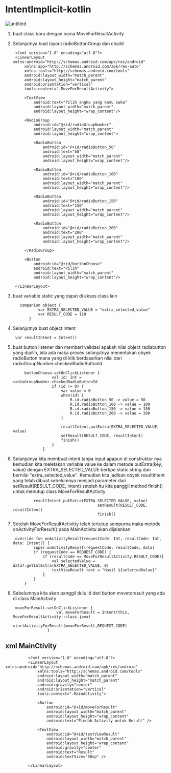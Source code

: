 # IntentImplicit-kotlin

![untitled](https://user-images.githubusercontent.com/43386555/84180131-372f4700-aab1-11ea-8212-de2bea12c8b0.gif)

1. buat class baru dengan nama MoveForResultActivity
2. Selanjutnya buat layout radioButtonGroup dan chaild


        <?xml version="1.0" encoding="utf-8"?>
        <LinearLayout xmlns:android="http://schemas.android.com/apk/res/android"
            xmlns:app="http://schemas.android.com/apk/res-auto"
            xmlns:tools="http://schemas.android.com/tools"
            android:layout_width="match_parent"
            android:layout_height="match_parent"
            android:orientation="vertical"
            tools:context=".MoveForResultActivity">

            <TextView
                android:text="Pilih angka yang kamu suka"
                android:layout_width="match_parent"
                android:layout_height="wrap_content"/>

            <RadioGroup
                android:id="@+id/radioGroupNumber"
                android:layout_width="match_parent"
                android:layout_height="wrap_content">

                <RadioButton
                    android:id="@+id/radioButton_50"
                    android:text="50"
                    android:layout_width="match_parent"
                    android:layout_height="wrap_content"/>

                <RadioButton
                    android:id="@+id/radioButton_100"
                    android:text="100"
                    android:layout_width="match_parent"
                    android:layout_height="wrap_content"/>

                <RadioButton
                    android:id="@+id/radioButton_150"
                    android:text="150"
                    android:layout_width="match_parent"
                    android:layout_height="wrap_content"/>

                <RadioButton
                    android:id="@+id/radioButton_200"
                    android:text="200"
                    android:layout_width="match_parent"
                    android:layout_height="wrap_content"/>

            </RadioGroup>

            <Button
                android:id="@+id/buttonChoose"
                android:text="Pilih"
                android:layout_width="match_parent"
                android:layout_height="wrap_content"/>

        </LinearLayout>
        
        
3. buat variable static yang dapat di akses class lain


          companion object {
                  var EXTRA_SELECTED_VALUE = "extra_selected_value"
                  var RESULT_CODE = 110
              }
              
4. Selanjutnya buat object intent

        var resultIntent = Intent()
        
5. buat button listener dan memberi validasi apakah nilai object radiabutton yang dipilih, bila ada maka proses selanjutnya menentukan obyek radioButton mana yang di klik berdasarkan nilai dari radioGroupNumber.checkedRadioButtonId 


            buttonChoose.setOnClickListener {
                        val id: Int = radioGroupNumber.checkedRadioButtonId
                        if (id != 0) {
                            var value = 0
                            when(id) {
                                R.id.radioButton_50 -> value = 50
                                R.id.radioButton_100 -> value = 100
                                R.id.radioButton_150 -> value = 150
                                R.id.radioButton_200 -> value = 200
                            }

                            resultIntent.putExtra(EXTRA_SELECTED_VALUE, value)
                            setResult(RESULT_CODE, resultIntent)
                            finish()
                        }
                    }
                    
                    
6. Selanjutnya kita membuat intent tanpa input apapun di construktor nya kemudian kita meletakan variable value ke dalam metode putExtra(key, value) dengan EXTRA_SELECTED_VALUE bertipe static string dan bernilai "extra_selected_value". Kemudian kita jadikan obyek resultIntent yang telah dibuat sebelumnya menjadi parameter dari setResult(RESULT_CODE, Intent) setelah itu kita panggil method finish() untuk menutup class MoveForResultActivity

                resultIntent.putExtra(EXTRA_SELECTED_VALUE, value)
                                            setResult(RESULT_CODE, resultIntent)
                                            finish()
                                            
7. Setelah MoveForResultActivitty telah tertutup sempurna maka metode onActivityForResult() pada MainActivitu akan dijalankan


        override fun onActivityResult(requestCode: Int, resultCode: Int, data: Intent?) {
                super.onActivityResult(requestCode, resultCode, data)
                if (requestCode == REQUEST_CODE) {
                    if (resultCode == MoveForResultActivity.RESULT_CODE){
                        val selectedValue = data?.getIntExtra(EXTRA_SELECTED_VALUE, 0)
                        textViewResult.text = "Hasil ${selectedValue}"
                    }
                }
            }
            
8. Sebelumnya kita akan panggil dulu id dari button movetoresult yang ada di class MainActivity


        moveForResult.setOnClickListener {
                          val moveForResult = Intent(this, MoveForResultActivity::class.java)
                          startActivityForResult(moveForResult,REQUEST_CODE)
                      }
                      
                      
## xml MainCtivity

              <?xml version="1.0" encoding="utf-8"?>
              <LinearLayout xmlns:android="http://schemas.android.com/apk/res/android"
                  xmlns:tools="http://schemas.android.com/tools"
                  android:layout_width="match_parent"
                  android:layout_height="match_parent"
                  android:gravity="center"
                  android:orientation="vertical"
                  tools:context=".MainActivity">

                  <Button
                      android:id="@+id/moveForResult"
                      android:layout_width="match_parent"
                      android:layout_height="wrap_content"
                      android:text="Pindah Activity untuk Result" />

                  <TextView
                      android:id="@+id/textViewResult"
                      android:layout_width="match_parent"
                      android:layout_height="wrap_content"
                      android:gravity="center"
                      android:text="Result"
                      android:textSize="50sp" />

              </LinearLayout>
